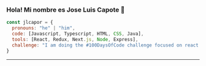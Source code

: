 ### Hola! Mi nombre es Jose Luis Capote 👋
```js
const jlcapor = {
  pronouns: "he" | "him",
  code: [Javascript, Typescript, HTML, CSS, Java],
  tools: [React, Redux, Next.js, Node, Express],
  challenge: "I am doing the #100DaysOfCode challenge focused on react and typescript"
}
```

---
<!--
**jlcapor/jlcapor** is a ✨ _special_ ✨ repository because its `README.md` (this file) appears on your GitHub profile.

Here are some ideas to get you started:

- 🔭 I’m currently working on ...
- 🌱 I’m currently learning ...
- 👯 I’m looking to collaborate on ...
- 🤔 I’m looking for help with ...
- 💬 Ask me about ...
- 📫 How to reach me: ...
- 😄 Pronouns: ...
- ⚡ Fun fact: ...
-->
